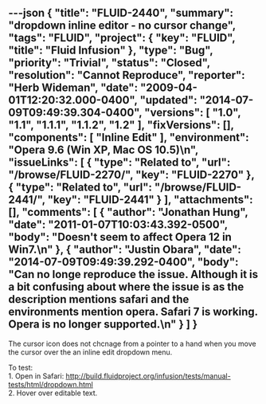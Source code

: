 ---json
{
  "title": "FLUID-2440",
  "summary": "dropdown inline editor - no cursor change",
  "tags": "FLUID",
  "project": {
    "key": "FLUID",
    "title": "Fluid Infusion"
  },
  "type": "Bug",
  "priority": "Trivial",
  "status": "Closed",
  "resolution": "Cannot Reproduce",
  "reporter": "Herb Wideman",
  "date": "2009-04-01T12:20:32.000-0400",
  "updated": "2014-07-09T09:49:39.304-0400",
  "versions": [
    "1.0",
    "1.1",
    "1.1.1",
    "1.1.2",
    "1.2"
  ],
  "fixVersions": [],
  "components": [
    "Inline Edit"
  ],
  "environment": "Opera 9.6  (Win XP, Mac OS 10.5)\n",
  "issueLinks": [
    {
      "type": "Related to",
      "url": "/browse/FLUID-2270/",
      "key": "FLUID-2270"
    },
    {
      "type": "Related to",
      "url": "/browse/FLUID-2441/",
      "key": "FLUID-2441"
    }
  ],
  "attachments": [],
  "comments": [
    {
      "author": "Jonathan Hung",
      "date": "2011-01-07T10:03:43.392-0500",
      "body": "Doesn't seem to affect Opera 12 in Win7.\n"
    },
    {
      "author": "Justin Obara",
      "date": "2014-07-09T09:49:39.292-0400",
      "body": "Can no longe reproduce the issue. Although it is a bit confusing about where the issue is as the description mentions safari and the environments mention opera. Safari 7 is working. Opera is no longer supported.\n"
    }
  ]
}
---
The cursor icon does not chcnage from a pointer to a hand when you move the cursor over the an inline edit dropdown menu.

To test:\
1\. Open in Safari: <http://build.fluidproject.org/infusion/tests/manual-tests/html/dropdown.html>\
2\. Hover over editable text.

        